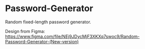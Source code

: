 # Password-Generator
 Random fixed-length password generator. 
 
 Design from Figma:
 https://www.figma.com/file/NEj9JDycMjF3XKXq7swoc9/Random-Password-Generator-(New-version)
